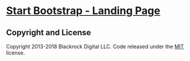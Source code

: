 # [Start Bootstrap - Landing Page](https://startbootstrap.com/template-overviews/landing-page/)

## Copyright and License

Copyright 2013-2018 Blackrock Digital LLC. Code released under the [MIT](https://github.com/BlackrockDigital/startbootstrap-landing-page/blob/gh-pages/LICENSE) license.
